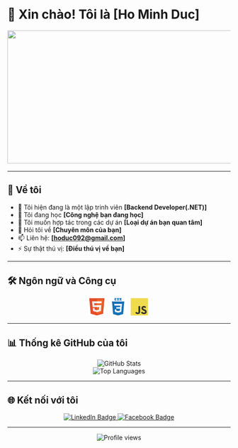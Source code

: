 # 👋 Xin chào! Tôi là [Ho Minh Duc]

<div align="center">
  <img src="https://media.giphy.com/media/dWesBcTLavkZuG35MI/giphy.gif" width="600" height="300"/>
</div>

---

## 🚀 Về tôi

- 🔭 Tôi hiện đang là một lập trinh viên **[Backend Developer(.NET)]**
- 🌱 Tôi đang học **[Công nghệ bạn đang học]**
- 👯 Tôi muốn hợp tác trong các dự án **[Loại dự án bạn quan tâm]**
- 💬 Hỏi tôi về **[Chuyên môn của bạn]**
- 📫 Liên hệ: **[hoduc092@gmail.com]**
- ⚡ Sự thật thú vị: **[Điều thú vị về bạn]**

---

## 🛠️ Ngôn ngữ và Công cụ

<div align="center">
  <img src="https://github.com/devicons/devicon/blob/master/icons/html5/html5-original.svg" title="HTML5" alt="HTML" width="40" height="40"/>&nbsp;
  <img src="https://github.com/devicons/devicon/blob/master/icons/css3/css3-plain-wordmark.svg" title="CSS3" alt="CSS" width="40" height="40"/>&nbsp;
  <img src="https://github.com/devicons/devicon/blob/master/icons/javascript/javascript-original.svg" title="JavaScript" alt="JavaScript" width="40" height="40"/>&nbsp;
</div>

---

## 📊 Thống kê GitHub của tôi

<div align="center">
  <img src="https://github-readme-stats.vercel.app/api?username=[USERNAME]&show_icons=true&theme=radical" alt="GitHub Stats"/>
</div>

<div align="center">
  <img src="https://github-readme-stats.vercel.app/api/top-langs/?username=[USERNAME]&layout=compact&theme=radical" alt="Top Languages"/>
</div>

---

## 🌐 Kết nối với tôi

<div align="center">
  <a href="[LINK LINKEDIN]">
    <img src="https://img.shields.io/badge/LinkedIn-blue?style=for-the-badge&logo=linkedin&logoColor=white" alt="LinkedIn Badge"/>
  </a>
  <a href="[LINK FACEBOOK]">
    <img src="https://img.shields.io/badge/Facebook-blue?style=for-the-badge&logo=facebook&logoColor=white" alt="Facebook Badge"/>
  </a>
</div>

---

<div align="center">
  <img src="https://komarev.com/ghpvc/?username=[USERNAME]&style=flat-square&color=blue" alt="Profile views"/>
</div>
